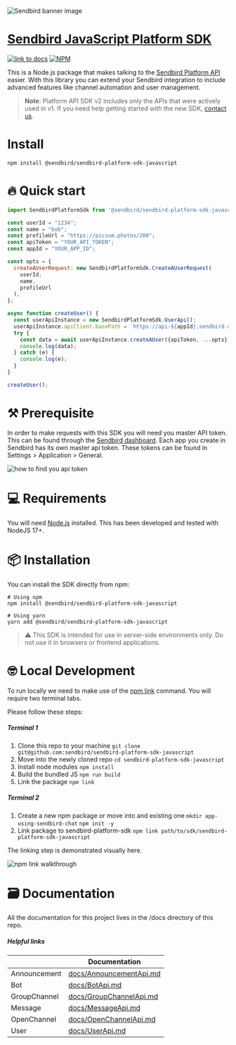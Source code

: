 ![Sendbird banner image](http://ww1.prweb.com/prfiles/2021/09/14/18371217/Sendbird_Logo_RGB_lg.png)

# [Sendbird JavaScript Platform SDK](https://sendbird.com/docs/chat/v3/platform-api/getting-started/prepare-to-use-api)

[![link to docs](https://img.shields.io/badge/SDK-docs-green)](/docs)
[![NPM](https://img.shields.io/npm/v/sendbird-platform-sdk.svg)](https://www.npmjs.com/package/sendbird-platform-sdk)

This is a Node.js package that makes talking to the [Sendbird Platform API](https://sendbird.com/docs/chat/v3/platform-api/getting-started/prepare-to-use-api) easier. With this library you can extend your Sendbird integration to include advanced features like channel automation and user management.

>__Note__: Platform API SDK v2 includes only the APIs that were actively used in v1. If you need help getting started with the new SDK, [contact us](https://dashboard-dev.sendbird.com/settings/contact_us).

# Install
```npm install @sendbird/sendbird-platform-sdk-javascript```

# 🔥 Quick start

```javascript  
import SendbirdPlatformSdk from '@sendbird/sendbird-platform-sdk-javascript';

const userId = "1234";
const name = "bob";
const profileUrl = "https://picsum.photos/200";
const apiToken = "YOUR_API_TOKEN";
const appId = "YOUR_APP_ID";

const opts = {
  createAUserRequest: new SendbirdPlatformSdk.CreateAUserRequest(
    userId,
    name,
    profileUrl
  ),
};

async function createUser() {
  const userApiInstance = new SendbirdPlatformSdk.UserApi();
  userApiInstance.apiClient.basePath = `https://api-${appId}.sendbird.com`;
  try {
    const data = await userApiInstance.createAUser({apiToken, ...opts});
    console.log(data);
  } catch (e) {
    console.log(e);
  }
}

createUser();

```

# ⚒️ Prerequisite

In order to make requests with this SDK you will need you master API token. This can be found through the [Sendbird dashboard](https://dashboard.sendbird.com/).  Each app you create in Sendbird has its own master api token. These tokens can be found in Settings > Application > General.

![how to find you api token](https://i.imgur.com/0YMKtpX.png)

# 💻 Requirements

You will need [Node.js](https://nodejs.org/en/download/) installed. This has been developed and tested with NodeJS 17+.


# 📦 Installation

You can install the SDK directly from npm:
```
# Using npm
npm install @sendbird/sendbird-platform-sdk-javascript

# Using yarn
yarn add @sendbird/sendbird-platform-sdk-javascript
```
> ⚠️ This SDK is intended for use in server-side environments only. Do not use it in browsers or frontend applications.

# 🤓 Local Development

To run locally we need to make use of the [npm link](https://docs.npmjs.com/cli/v8/commands/npm-link) command. You will require two terminal tabs.

Please follow these steps:

##### Terminal 1

1. Clone this repo to your machine  ```git clone git@github.com:sendbird/sendbird-platform-sdk-javascript```
2. Move into the newly cloned repo  ```cd sendbird-platform-sdk-javascript```
3. Install node modules  ```npm install```
4. Build the bundled JS   ```npm run build```
5. Link the package   ```npm link```

##### Terminal 2

1. Create a new npm package or move into and existing one  ```mkdir app-using-sendbird-chat```
```npm init -y```
2. Link package to sendbird-platform-sdk ```npm link path/to/sdk/sendbird-platform-sdk-javascript```

The linking step is demonstrated visually here.

![npm link walkthrough](https://i.imgur.com/897SxfC.gif)


# 🗃️ Documentation 
All the documentation for this project lives in the /docs directory of this repo. 

##### Helpful links

|       | Documentation |
| ----------- | ----------- |
| Announcement   | [docs/AnnouncementApi.md](docs/AnnouncementApi.md)|
| Bot | [docs/BotApi.md](docs/BotApi.md)  |
| GroupChannel | [docs/GroupChannelApi.md](docs/GroupChannelApi.md)  |
| Message | [docs/MessageApi.md](docs/MessageApi.md)  |
| OpenChannel | [docs/OpenChannelApi.md ](docs/OpenChannelApi.md)  |
| User | [docs/UserApi.md](docs/UserApi.md)  |
